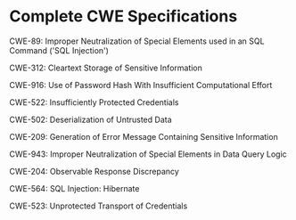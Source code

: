 

# Complete CWE Specifications

CWE-89: Improper Neutralization of Special Elements used in an SQL Command ('SQL Injection')

CWE-312: Cleartext Storage of Sensitive Information

CWE-916: Use of Password Hash With Insufficient Computational Effort

CWE-522: Insufficiently Protected Credentials

CWE-502: Deserialization of Untrusted Data

CWE-209: Generation of Error Message Containing Sensitive Information

CWE-943: Improper Neutralization of Special Elements in Data Query Logic

CWE-204: Observable Response Discrepancy

CWE-564: SQL Injection: Hibernate

CWE-523: Unprotected Transport of Credentials